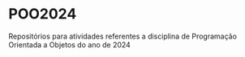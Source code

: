 # POO2024
Repositórios para atividades referentes a disciplina de Programação Orientada a Objetos do ano de 2024

